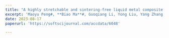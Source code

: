 ```yaml
---
title: "A highly stretchable and sintering-free liquid metal composite conductor enabled by ferrofluid"
excerpt: 'Maoyu Peng#, **Biao Ma**#, Guoqiang Li, Yong Liu, Yang Zhang, Xing Ma*, Sheng Yan*.**Soft Science** 2023, Accepted. '
date: 2023-08-17
paperurl: 'https://softscijournal.com/accdata/6048'

---
```

